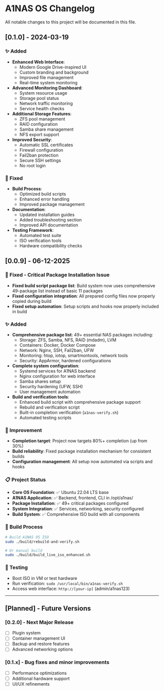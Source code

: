 # A1NAS OS Changelog

All notable changes to this project will be documented in this file.

## [0.1.0] - 2024-03-19

### ✨ Added
- **Enhanced Web Interface**:
  - Modern Google Drive-inspired UI
  - Custom branding and background
  - Improved file management
  - Real-time system monitoring
- **Advanced Monitoring Dashboard**:
  - System resource usage
  - Storage pool status
  - Network traffic monitoring
  - Service health checks
- **Additional Storage Features**:
  - ZFS pool management
  - RAID configuration
  - Samba share management
  - NFS export support
- **Improved Security**:
  - Automatic SSL certificates
  - Firewall configuration
  - Fail2ban protection
  - Secure SSH settings
  - No root login

### 🔧 Fixed
- **Build Process**:
  - Optimized build scripts
  - Enhanced error handling
  - Improved package management
- **Documentation**:
  - Updated installation guides
  - Added troubleshooting section
  - Improved API documentation
- **Testing Framework**:
  - Automated test suite
  - ISO verification tools
  - Hardware compatibility checks

## [0.0.9] - 06-12-2025

### 🔧 Fixed - Critical Package Installation Issue
- **Fixed build script package list**: Build system now uses comprehensive 49-package list instead of basic 11 packages
- **Fixed configuration integration**: All prepared config files now properly copied during build
- **Fixed setup automation**: Setup scripts and hooks now properly included in build

### ✨ Added
- **Comprehensive package list**: 49+ essential NAS packages including:
  - Storage: ZFS, Samba, NFS, RAID (mdadm), LVM
  - Containers: Docker, Docker Compose  
  - Network: Nginx, SSH, Fail2ban, UFW
  - Monitoring: htop, iotop, smartmontools, network tools
  - Security: AppArmor, hardened configurations
- **Complete system configuration**: 
  - Systemd services for A1NAS backend
  - Nginx configuration for web interface
  - Samba shares setup
  - Security hardening (UFW, SSH)
  - User management automation
- **Build and verification tools**:
  - Enhanced build script with comprehensive package support
  - Rebuild and verification script
  - Built-in completion verification (`a1nas-verify.sh`)
  - Automated testing scripts

### 🎯 Improvement
- **Completion target**: Project now targets 80%+ completion (up from 30%)
- **Build reliability**: Fixed package installation mechanism for consistent builds
- **Configuration management**: All setup now automated via scripts and hooks

### 📋 Project Status
- **Core OS Foundation**: ✅ Ubuntu 22.04 LTS base
- **A1NAS Application**: ✅ Backend, frontend, CLI in /opt/a1nas/
- **Package Installation**: ✅ 49+ critical packages configured
- **System Integration**: ✅ Services, networking, security configured
- **Build System**: ✅ Comprehensive ISO build with all components

### 🔄 Build Process
```bash
# Build A1NAS OS ISO
sudo ./build/rebuild-and-verify.sh

# Or manual build
sudo ./build/build_live_iso_enhanced.sh
```

### 🧪 Testing
- Boot ISO in VM or test hardware
- Run verification: `sudo /usr/local/bin/a1nas-verify.sh`
- Access web interface: `http://[your-ip]` (admin/a1nas123)

---

## [Planned] - Future Versions

### [0.2.0] - Next Major Release
- [ ] Plugin system
- [ ] Container management UI
- [ ] Backup and restore features
- [ ] Advanced networking options

### [0.1.x] - Bug fixes and minor improvements
- [ ] Performance optimizations
- [ ] Additional hardware support
- [ ] UI/UX refinements 